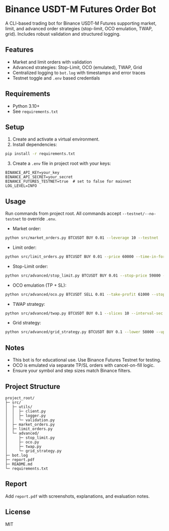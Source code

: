 # Binance USDT-M Futures Order Bot

A CLI-based trading bot for Binance USDT-M Futures supporting market, limit, and advanced order strategies (stop-limit, OCO emulation, TWAP, grid). Includes robust validation and structured logging.

## Features
- Market and limit orders with validation
- Advanced strategies: Stop-Limit, OCO (emulated), TWAP, Grid
- Centralized logging to `bot.log` with timestamps and error traces
- Testnet toggle and `.env` based credentials

## Requirements
- Python 3.10+
- See `requirements.txt`

## Setup
1. Create and activate a virtual environment.
2. Install dependencies:
```bash
pip install -r requirements.txt
```
3. Create a `.env` file in project root with your keys:
```env
BINANCE_API_KEY=your_key
BINANCE_API_SECRET=your_secret
BINANCE_FUTURES_TESTNET=true  # set to false for mainnet
LOG_LEVEL=INFO
```

## Usage
Run commands from project root. All commands accept `--testnet/--no-testnet` to override `.env`.

- Market order:
```bash
python src/market_orders.py BTCUSDT BUY 0.01 --leverage 10 --testnet
```

- Limit order:
```bash
python src/limit_orders.py BTCUSDT BUY 0.01 --price 60000 --time-in-force GTC --testnet
```

- Stop-Limit order:
```bash
python src/advanced/stop_limit.py BTCUSDT BUY 0.01 --stop-price 59800 --limit-price 59950 --testnet
```

- OCO emulation (TP + SL):
```bash
python src/advanced/oco.py BTCUSDT SELL 0.01 --take-profit 61000 --stop-loss 59500 --testnet
```

- TWAP strategy:
```bash
python src/advanced/twap.py BTCUSDT BUY 0.1 --slices 10 --interval-sec 30 --testnet
```

- Grid strategy:
```bash
python src/advanced/grid_strategy.py BTCUSDT BUY 0.1 --lower 58000 --upper 62000 --grids 10 --testnet
```

## Notes
- This bot is for educational use. Use Binance Futures Testnet for testing.
- OCO is emulated via separate TP/SL orders with cancel-on-fill logic.
- Ensure your symbol and step sizes match Binance filters.

## Project Structure
```
project_root/
├─ src/
│  ├─ utils/
│  │  ├─ client.py
│  │  ├─ logger.py
│  │  └─ validation.py
│  ├─ market_orders.py
│  ├─ limit_orders.py
│  └─ advanced/
│     ├─ stop_limit.py
│     ├─ oco.py
│     ├─ twap.py
│     └─ grid_strategy.py
├─ bot.log
├─ report.pdf
├─ README.md
└─ requirements.txt
```

## Report
Add `report.pdf` with screenshots, explanations, and evaluation notes.

## License
MIT

